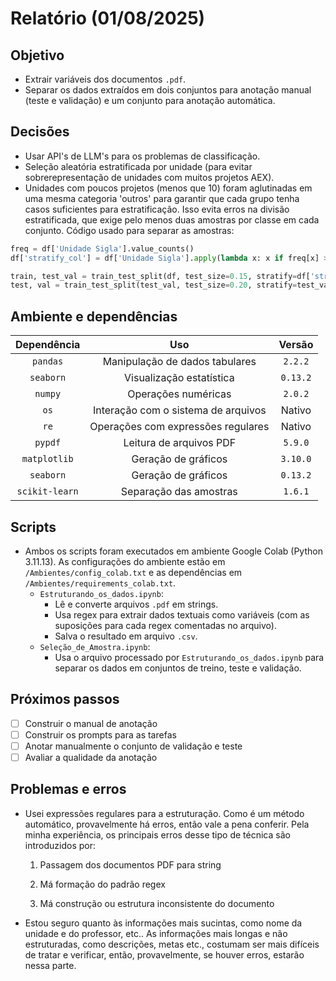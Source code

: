 # Relatório (01/08/2025)

## Objetivo
- Extrair variáveis dos documentos `.pdf`.
- Separar os dados extraídos em dois conjuntos para anotação manual (teste e validação) e um conjunto para anotação automática.

## Decisões
- Usar API's de LLM's para os problemas de classificação.
- Seleção aleatória estratificada por unidade (para evitar sobrerepresentação de unidades com muitos projetos AEX).
- Unidades com poucos projetos (menos que 10) foram aglutinadas em uma mesma categoria 'outros' para garantir que cada grupo tenha casos suficientes para estratificação. Isso evita erros na divisão estratificada, que exige pelo menos duas amostras por classe em cada conjunto. Código usado para separar as amostras:
```python
freq = df['Unidade Sigla'].value_counts()
df['stratify_col'] = df['Unidade Sigla'].apply(lambda x: x if freq[x] >= 10 else 'outros')

train, test_val = train_test_split(df, test_size=0.15, stratify=df['stratify_col'], random_state=956)
test, val = train_test_split(test_val, test_size=0.20, stratify=test_val['stratify_col'], random_state=962)
```

## Ambiente e dependências
  
| Dependência  | Uso                                            | Versão    |
| :----------: | :--------------------------------------------: | :-------: |
| `pandas`     | Manipulação de dados tabulares                 | `2.2.2`   |
| `seaborn`    | Visualização estatística                       | `0.13.2`  |
| `numpy`      | Operações numéricas                            | `2.0.2`   |
| `os`         | Interação com o sistema de arquivos            | Nativo    |
| `re`         | Operações com expressões regulares             | Nativo    |
| `pypdf`      | Leitura de arquivos PDF                        | `5.9.0`   |
| `matplotlib`  | Geração de gráficos                           | `3.10.0`   |
| `seaborn`            | Geração de gráficos                    | `0.13.2`  |
| `scikit-learn` | Separação das amostras                       | `1.6.1`   |

## Scripts
- Ambos os scripts foram executados em ambiente Google Colab (Python 3.11.13). As configurações do ambiente estão em `/Ambientes/config_colab.txt` e as dependências em `/Ambientes/requirements_colab.txt`.
  - `Estruturando_os_dados.ipynb`:  
    - Lê e converte arquivos `.pdf` em strings.  
    - Usa regex para extrair dados textuais como variáveis (com as suposições para cada regex comentadas no arquivo).  
    - Salva o resultado em arquivo `.csv`.  
  - `Seleção_de_Amostra.ipynb`:  
    - Usa o arquivo processado por `Estruturando_os_dados.ipynb` para separar os dados em conjuntos de treino, teste e validação.

## Próximos passos
- [ ] Construir o manual de anotação
- [ ] Construir os prompts para as tarefas
- [ ] Anotar manualmente o conjunto de validação e teste
- [ ] Avaliar a qualidade da anotação

## Problemas e erros
- Usei expressões regulares para a estruturação. Como é um método automático, provavelmente há erros, então vale a pena conferir. Pela minha experiência, os principais erros desse tipo de técnica são introduzidos por:
  1. Passagem dos documentos PDF para string

  2. Má formação do padrão regex

  3. Má construção ou estrutura inconsistente do documento
- Estou seguro quanto às informações mais sucintas, como nome da unidade e do professor, etc.. As informações mais longas e não estruturadas, como descrições, metas etc., costumam ser mais difíceis de tratar e verificar, então, provavelmente, se houver erros, estarão nessa parte.
